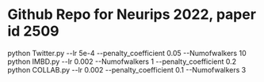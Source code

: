 # Github Repo for Neurips 2022, paper id 2509
python Twitter.py --lr 5e-4 --penalty_coefficient 0.05 --Numofwalkers 10\
python IMBD.py --lr 0.002 --Numofwalkers 1 --penalty_coefficient 0.2\
python COLLAB.py --lr 0.002 --penalty_coefficient 0.1 --Numofwalkers 3
